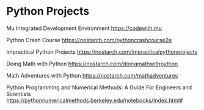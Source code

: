 # Python Projects

Mu Integrated Development Environment
https://codewith.mu

Python Crash Course
https://nostarch.com/pythoncrashcourse2e

Impractical Python Projects
https://nostarch.com/impracticalpythonprojects

Doing Math with Python
https://nostarch.com/doingmathwithpython

Math Adventures with Python
https://nostarch.com/mathadventures

Python Programming and Numerical Methods: A Guide For Engineers and Scientists
https://pythonnumericalmethods.berkeley.edu/notebooks/Index.html#
